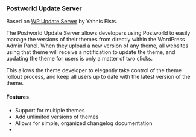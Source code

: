 ### Postworld Update Server

Based on [WP Update Server](https://github.com/YahnisElsts/wp-update-server) by Yahnis Elsts.

The Postworld Update Server allows developers using Postworld to easily manage the versions of their themes from directly within the WordPress Admin Panel. When they upload a new version of any theme, all websites using that theme will receive a notification to update the theme, and updating the theme for users is only a matter of two clicks.

This allows the theme developer to elegantly take control of the theme rollout process, and keep all users up to date with the latest version of the theme.

#### Features
- Support for multiple themes
- Add unlimited versions of themes
- Allows for simple, organized changelog documentation
- 